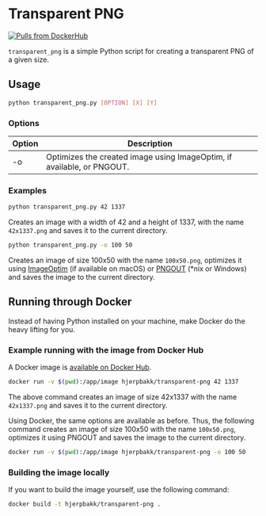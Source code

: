 # Transparent PNG

[![Pulls from DockerHub](https://img.shields.io/docker/pulls/hjerpbakk/transparent-png.svg)](https://hub.docker.com/r/hjerpbakk/transparent-png)

`transparent_png` is a simple Python script for creating a transparent PNG of a given size.

## Usage

```bash
python transparent_png.py [OPTION] [X] [Y]
```

### Options

| Option | Description                                                            |
|--------|------------------------------------------------------------------------|
| -o     | Optimizes the created image using ImageOptim, if available, or PNGOUT. |

### Examples

```bash
python transparent_png.py 42 1337
```

Creates an image with a width of 42 and a height of 1337, with the name `42x1337.png` and saves it to the current directory.

```bash
python transparent_png.py -o 100 50
```

Creates an image of size 100x50 with the name `100x50.png`, optimizes it using [ImageOptim](https://imageoptim.com/mac) (if available on macOS) or [PNGOUT](http://www.jonof.id.au/kenutils) (*nix or Windows) and saves the image to the current directory.

## Running through Docker

Instead of having Python installed on your machine, make Docker do the heavy lifting for you.

### Example running with the image from Docker Hub

A Docker image is [available on Docker Hub](https://hub.docker.com/r/hjerpbakk/transparent-png).

```bash
docker run -v $(pwd):/app/image hjerpbakk/transparent-png 42 1337
```

The above command creates an image of size 42x1337 with the name `42x1337.png` and saves it to the current directory.

Using Docker, the same options are available as before. Thus, the following command creates an image of size 100x50 with the name `100x50.png`, optimizes it using PNGOUT and saves the image to the current directory.

```bash
docker run -v $(pwd):/app/image hjerpbakk/transparent-png -o 100 50
```

### Building the image locally

If you want to build the image yourself, use the following command:

```bash
docker build -t hjerpbakk/transparent-png .
```
